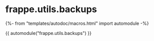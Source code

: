 # frappe.utils.backups

{%- from "templates/autodoc/macros.html" import automodule -%}

{{ automodule("frappe.utils.backups") }}